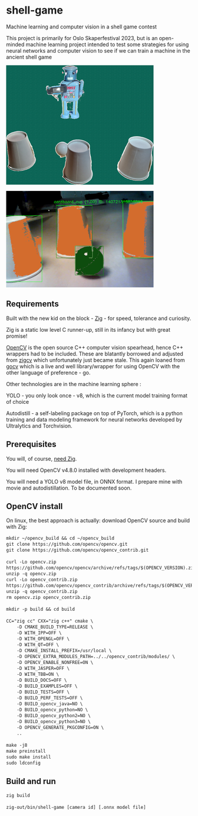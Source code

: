 # shell-game

Machine learning and computer vision in a shell game contest

This project is primarily for Oslo Skaperfestival 2023, but is an open-minded machine learning project
intended to test some strategies for using neural networks and computer vision to see if we
can train a machine in the ancient shell game

![robot mock](docs/shell-robot.png)

![segmented view](docs/segmented-cups.png)

## Requirements

Built with the new kid on the block - [Zig](https://ziglang.org/) - for speed, tolerance and curiosity.

Zig is a static low level C runner-up, still in its infancy but with great promise!

[OpenCV](https://opencv.org/) is the open source C++ computer vision spearhead, hence C++ wrappers had to be included. These are
blatantly borrowed and adjusted from [zigcv](https://github.com/ryoppippi/zigcv) which unfortunately just became stale. This again
loaned from [gocv](https://gocv.io/) which is a live and well library/wrapper for using OpenCV with the other language of preference - go.

Other technologies are in the machine learning sphere :

YOLO - you only look once - v8, which is the current model training format of choice

Autodistill - a self-labeling package on top of PyTorch, which is a python training and data modeling framework for neural networks
developed by Ultralytics and Torchvision.

## Prerequisites

You will, of course, [need Zig](https://ziglang.org/learn/getting-started/).

You will need OpenCV v4.8.0 installed with development headers.

You will need a YOLO v8 model file, in ONNX format. I prepare mine with movie and autodistillation.
To be documented soon.

## OpenCV install

On linux, the best approach is actually: download OpenCV source and build with Zig:

```
mkdir ~/opencv_build && cd ~/opencv_build
git clone https://github.com/opencv/opencv.git
git clone https://github.com/opencv/opencv_contrib.git

curl -Lo opencv.zip https://github.com/opencv/opencv/archive/refs/tags/$(OPENCV_VERSION).zip
unzip -q opencv.zip
curl -Lo opencv_contrib.zip https://github.com/opencv/opencv_contrib/archive/refs/tags/$(OPENCV_VERSION).zip
unzip -q opencv_contrib.zip
rm opencv.zip opencv_contrib.zip

mkdir -p build && cd build

CC="zig cc" CXX="zig c++" cmake \
    -D CMAKE_BUILD_TYPE=RELEASE \
    -D WITH_IPP=OFF \
    -D WITH_OPENGL=OFF \
    -D WITH_QT=OFF \
    -D CMAKE_INSTALL_PREFIX=/usr/local \
    -D OPENCV_EXTRA_MODULES_PATH=../../opencv_contrib/modules/ \
    -D OPENCV_ENABLE_NONFREE=ON \
    -D WITH_JASPER=OFF \
    -D WITH_TBB=ON \
    -D BUILD_DOCS=OFF \
    -D BUILD_EXAMPLES=OFF \
    -D BUILD_TESTS=OFF \
    -D BUILD_PERF_TESTS=OFF \
    -D BUILD_opencv_java=NO \
    -D BUILD_opencv_python=NO \
    -D BUILD_opencv_python2=NO \
    -D BUILD_opencv_python3=NO \
    -D OPENCV_GENERATE_PKGCONFIG=ON \
    ..

make -j8
make preinstall
sudo make install
sudo ldconfig
```

## Build and run

    zig build

    zig-out/bin/shell-game [camera id] [.onnx model file]
